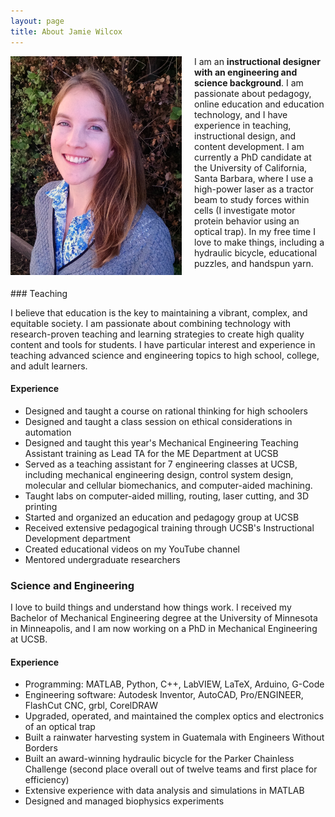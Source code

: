 ```yaml
---
layout: page
title: About Jamie Wilcox
---
```


<div class="projectblock">
<img src="\images\NicePhoto2.png" height="350" align="left" style="margin-right: 20px"/>

I am an <b>instructional designer with an engineering and science background</b>. I am passionate about pedagogy, online education and education technology, and I have experience in teaching, instructional design, and content development. I am currently a PhD candidate at the University of California, Santa Barbara, where I use a high-power laser as a tractor beam to study forces within cells (I investigate motor protein behavior using an optical trap). In my free time I love to make things, including a hydraulic bicycle, educational puzzles, and handspun yarn.
</div>


<br/>
### Teaching

I believe that education is the key to maintaining a vibrant, complex, and equitable society. I am passionate about combining technology with research-proven teaching and learning strategies to create high quality content and tools for students. I have particular interest and experience in teaching advanced science and engineering topics to high school, college, and adult learners.


#### Experience

- Designed and taught a course on rational thinking for high schoolers
- Designed and taught a class session on ethical considerations in automation
- Designed and taught this year's Mechanical Engineering Teaching Assistant training as Lead TA for the ME Department at UCSB
- Served as a teaching assistant for 7 engineering classes at UCSB, including mechanical engineering design, control system design, molecular and cellular biomechanics, and computer-aided machining.
- Taught labs on computer-aided milling, routing, laser cutting, and 3D printing
- Started and organized an education and pedagogy group at UCSB
- Received extensive pedagogical training through UCSB's Instructional Development department
- Created educational videos on my YouTube channel
- Mentored undergraduate researchers 


### Science and Engineering

I love to build things and understand how things work. I received my Bachelor of Mechanical Engineering degree at the University of Minnesota in Minneapolis, and I am now working on a PhD in Mechanical Engineering at UCSB.
	
#### Experience

- Programming: MATLAB, Python, C++, LabVIEW, LaTeX, Arduino, G-Code
- Engineering software: Autodesk Inventor, AutoCAD, Pro/ENGINEER, FlashCut CNC, grbl, CorelDRAW
- Upgraded, operated, and maintained the complex optics and electronics of an optical trap
- Built a rainwater harvesting system in Guatemala with Engineers Without Borders
- Built an award-winning hydraulic bicycle for the Parker Chainless Challenge (second place overall out of twelve teams and first place for efficiency)
- Extensive experience with data analysis and simulations in MATLAB
- Designed and managed biophysics experiments


